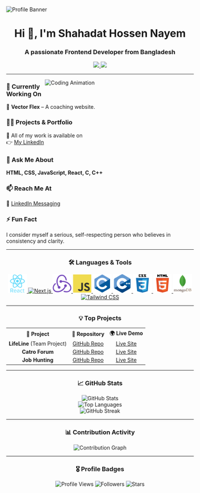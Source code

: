 <img align="center" src="https://i.imgur.com/UzKnqQc.jpeg" alt="Profile Banner" width="100%" height="400" />

<h1 align="center">Hi 👋, I'm Shahadat Hossen Nayem</h1>
<h3 align="center">A passionate Frontend Developer from Bangladesh</h3>

<p align="center">
  <a href="https://www.linkedin.com/in/shahadat-nayem-6458b4238" target="_blank">
    <img src="https://img.shields.io/badge/-LinkedIn-0A66C2?style=for-the-badge&logo=linkedin&logoColor=white"/>
  </a>
  <a href="https://www.facebook.com/shahadat.hossaen.71?mibextid=zbwkwl" target="_blank">
    <img src="https://img.shields.io/badge/-Facebook-1877F2?style=for-the-badge&logo=facebook&logoColor=white"/>
  </a>
</p>

---

<img align="right" width="400" src="https://user-images.githubusercontent.com/55389276/140866485-8fb1c876-9a8f-4d6a-98dc-08c4981eaf70.gif" alt="Coding Animation" />

### 🔭 Currently Working On
🚀 **Vector Flex** – A coaching website.

### 👨‍💻 Projects & Portfolio
📂 All of my work is available on  
👉 [My LinkedIn](https://www.linkedin.com/in/shahadat-nayem-6458b4238)

### 💬 Ask Me About
**HTML, CSS, JavaScript, React, C, C++**

### 📫 Reach Me At
📩 [LinkedIn Messaging](https://www.linkedin.com/in/shahadat-nayem-6458b4238)

### ⚡ Fun Fact
I consider myself a serious, self-respecting person who believes in consistency and clarity.

---

<h3 align="center">🛠️ Languages & Tools</h3>

<p align="center">
  <a href="https://reactjs.org/" target="_blank" rel="noreferrer">
    <img src="https://raw.githubusercontent.com/devicons/devicon/master/icons/react/react-original-wordmark.svg" alt="React" width="50" height="50"/>
  </a>
  <a href="https://nextjs.org/" target="_blank" rel="noreferrer">
    <img src="https://cdn.worldvectorlogo.com/logos/nextjs-2.svg" alt="Next.js" width="50" height="50"/>
  </a>
  <a href="https://redux.js.org/" target="_blank" rel="noreferrer">
    <img src="https://raw.githubusercontent.com/devicons/devicon/master/icons/redux/redux-original.svg" alt="Redux" width="50" height="50"/>
  </a>
  <a href="https://developer.mozilla.org/en-US/docs/Web/JavaScript" target="_blank" rel="noreferrer">
    <img src="https://raw.githubusercontent.com/devicons/devicon/master/icons/javascript/javascript-original.svg" alt="JavaScript" width="50" height="50"/>
  </a>
  <a href="https://www.cprogramming.com/" target="_blank" rel="noreferrer">
    <img src="https://raw.githubusercontent.com/devicons/devicon/master/icons/c/c-original.svg" alt="C" width="50" height="50"/>
  </a>
  <a href="https://www.w3schools.com/cpp/" target="_blank" rel="noreferrer">
    <img src="https://raw.githubusercontent.com/devicons/devicon/master/icons/cplusplus/cplusplus-original.svg" alt="C++" width="50" height="50"/>
  </a>
  <a href="https://www.w3schools.com/css/" target="_blank" rel="noreferrer">
    <img src="https://raw.githubusercontent.com/devicons/devicon/master/icons/css3/css3-original-wordmark.svg" alt="CSS" width="50" height="50"/>
  </a>
  <a href="https://www.w3.org/html/" target="_blank" rel="noreferrer">
    <img src="https://raw.githubusercontent.com/devicons/devicon/master/icons/html5/html5-original-wordmark.svg" alt="HTML" width="50" height="50"/>
  </a>
  <a href="https://www.mongodb.com/" target="_blank" rel="noreferrer">
    <img src="https://raw.githubusercontent.com/devicons/devicon/master/icons/mongodb/mongodb-original-wordmark.svg" alt="MongoDB" width="50" height="50"/>
  </a>
  <a href="https://tailwindcss.com/" target="_blank" rel="noreferrer">
    <img src="https://www.vectorlogo.zone/logos/tailwindcss/tailwindcss-icon.svg" alt="Tailwind CSS" width="50" height="50"/>
  </a>
</p>

---

<h3 align="center">💡 Top Projects</h3>

<table align="center">
  <tr>
    <th>🚀 Project</th>
    <th>🔗 Repository</th>
    <th>🌍 Live Demo</th>
  </tr>
  <tr>
    <td align="center"><strong>LifeLine</strong> (Team Project)</td>
    <td align="center"><a href="https://github.com/md-nahiduzzaman/lifeline/tree/main">GitHub Repo</a></td>
    <td align="center"><a href="https://hospital-management-4e9fc.web.app/">Live Site</a></td>
  </tr>
  <tr>
    <td align="center"><strong>Catro Forum</strong></td>
    <td align="center"><a href="https://github.com/robs360/catro-forum">GitHub Repo</a></td>
    <td align="center"><a href="https://cat-website-c0880.web.app">Live Site</a></td>
  </tr>
  <tr>
    <td align="center"><strong>Job Hunting</strong></td>
    <td align="center"><a href="https://github.com/robs360/Job-hunting">GitHub Repo</a></td>
    <td align="center"><a href="https://job-hunter-3fec4.web.app">Live Site</a></td>
  </tr>
</table>

---

<h3 align="center">📈 GitHub Stats</h3>

<p align="center">
  <img src="https://github-readme-stats.vercel.app/api?username=robs360&show_icons=true&theme=radical" alt="GitHub Stats" />
  <br />
  <img src="https://github-readme-stats.vercel.app/api/top-langs/?username=robs360&layout=compact&theme=radical" alt="Top Languages" />
  <br />
  <img src="https://github-readme-streak-stats.herokuapp.com?user=robs360&theme=radical" alt="GitHub Streak" />
</p>

---

<h3 align="center">📊 Contribution Activity</h3>

<p align="center">
  <img src="https://github-readme-activity-graph.vercel.app/graph?username=robs360&theme=radical" alt="Contribution Graph" />
</p>

---

<h3 align="center">🎖️ Profile Badges</h3>

<p align="center">
  <img src="https://komarev.com/ghpvc/?username=robs360&label=Profile%20Views&color=blueviolet&style=flat-square" alt="Profile Views" />
  <img src="https://img.shields.io/github/followers/robs360?label=Followers&style=social" alt="Followers" />
  <img src="https://img.shields.io/github/stars/robs360?label=Stars&style=social" alt="Stars" />
</p>
